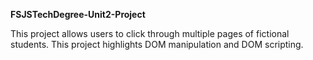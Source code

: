 <strong>FSJSTechDegree-Unit2-Project</strong>

<p>This project allows users to click through multiple pages of fictional students. This project highlights DOM manipulation and DOM scripting.</p>
 
